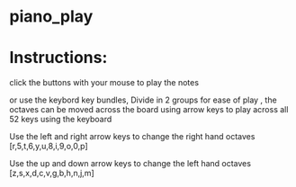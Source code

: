 # piano_play


# Instructions:

click the buttons with your mouse to play the notes

or use the keybord key bundles, Divide in 2 groups for ease of play , the octaves can be moved across the board using arrow keys to play across all 52 keys using the keyboard

Use the left and right arrow keys to change the right hand octaves [r,5,t,6,y,u,8,i,9,o,0,p]

Use the up and down arrow keys to change the left hand octaves [z,s,x,d,c,v,g,b,h,n,j,m]
